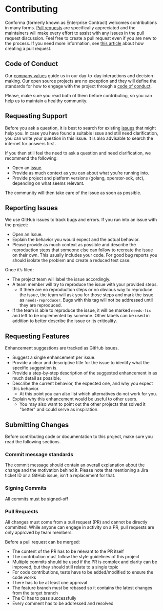 # Contributing

Conforma (formerly known as Enterprise Contract) welcomes contributions in many forms. [Pull requests](https://docs.github.com/en/get-started/quickstart/github-glossary#pull-request) are specifically appreciated and the maintainers will make every effort to assist with any issues in the pull request discussion. Feel free to create a pull request even if you are new to the process. If you need more information, see [this article](https://docs.github.com/en/pull-requests/collaborating-with-pull-requests/proposing-changes-to-your-work-with-pull-requests/creating-a-pull-request) about how creating a pull request.

## Code of Conduct

Our [company values](https://www.redhat.com/en/about/brand/standards/culture) guide us in our day-to-day interactions and decision-making. Our open source projects are no exception and they will define the standards for how to engage with the project through a [code of conduct](/CODE_OF_CONDUCT.md).

Please, make sure you read both of them before contributing, so you can help us to maintain a healthy community.

## Requesting Support

Before you ask a question, it is best to search for existing [issues](https://github.com/enterprise-contract/enterprise-contract-controller/issues) that might help you. In case you have found a suitable issue and still need clarification, you can write your question in this issue. It is also advisable to search the internet for answers first.

If you then still feel the need to ask a question and need clarification, we recommend the following:

* Open an [issue](https://github.com/enterprise-contract/enterprise-contract-controller/issues/new).
* Provide as much context as you can about what you’re running into.
* Provide project and platform versions (golang, operator-sdk, etc), depending on what seems relevant.

The community will then take care of the issue as soon as possible.

## Reporting Issues

We use GitHub issues to track bugs and errors. If you run into an issue with the project:

* Open an Issue.
* Explain the behavior you would expect and the actual behavior.
* Please provide as much context as possible and describe the reproduction steps that someone else can follow to recreate the issue on their own. This usually includes your code. For good bug reports you should isolate the problem and create a reduced test case.

Once it’s filed:

* The project team will label the issue accordingly.
* A team member will try to reproduce the issue with your provided steps.
  * If there are no reproduction steps or no obvious way to reproduce the issue, the team will ask you for those steps and mark the issue as `needs-reproducer`. Bugs with this tag will not be addressed until they are reproduced.
* If the team is able to reproduce the issue, it will be marked `needs-fix` and left to be implemented by someone. Other labels can be used in addition to better describe the issue or its criticality.

## Requesting Features

Enhancement suggestions are tracked as GitHub issues.

* Suggest a single enhancement per issue.
* Provide a clear and descriptive title for the issue to identify what the specific suggestion is.
* Provide a step-by-step description of the suggested enhancement in as much detail as possible.
* Describe the current behavior, the expected one, and why you expect this behavior.
  * At this point you can also list which alternatives do not work for you.
* Explain why this enhancement would be useful to other users.
  * You may also want to point out the other projects that solved it "better" and could serve as inspiration.

## Submitting Changes

Before contributing code or documentation to this project, make sure you read the following sections.

### Commit message standards

The commit message should contain an overall explanation about the change and the motivation behind it. Please note that mentioning a Jira ticket ID or a GitHub issue, isn't a replacement for that.

### Signing Commits

All commits must be signed-off

### Pull Requests

All changes must come from a pull request (PR) and cannot be directly committed. While anyone can engage in activity on a PR, pull requests are only approved by team members.

Before a pull request can be merged:

* The content of the PR has to be relevant to the PR itself
* The contribution must follow the style guidelines of this project
* Multiple commits should be used if the PR is complex and clarity can be improved, but they should still relate to a single topic
* For code contributions, tests have to be added/modified to ensure the code works
* There has to be at least one approval
* The feature branch must be rebased so it contains the latest changes from the target branch
* The CI has to pass successfully
* Every comment has to be addressed and resolved
